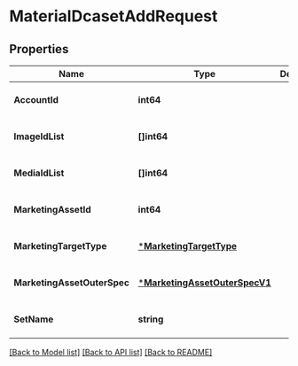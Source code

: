 # MaterialDcasetAddRequest

## Properties
Name | Type | Description | Notes
------------ | ------------- | ------------- | -------------
**AccountId** | **int64** |  | [optional] [default to null]
**ImageIdList** | **[]int64** |  | [optional] [default to null]
**MediaIdList** | **[]int64** |  | [optional] [default to null]
**MarketingAssetId** | **int64** |  | [optional] [default to null]
**MarketingTargetType** | [***MarketingTargetType**](MarketingTargetType.md) |  | [optional] [default to null]
**MarketingAssetOuterSpec** | [***MarketingAssetOuterSpecV1**](marketing_asset_outer_spec_v1.md) |  | [optional] [default to null]
**SetName** | **string** |  | [optional] [default to null]

[[Back to Model list]](../README.md#documentation-for-models) [[Back to API list]](../README.md#documentation-for-api-endpoints) [[Back to README]](../README.md)


